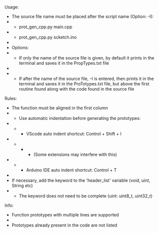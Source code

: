 Usage:
- The source file name must be placed after the script name (Option: -I):
- - prot_gen_cpp.py main.cpp
- - prot_gen_cpp.py scketch.ino
-
- Options:
- - If only the name of the source file is given,
    by default it prints in the terminal and
    saves it in the PropTypes.txt file
-
- - If after the name of the source file, -I is entered,
    then prints it in the terminal and saves it in the
    ProTotypes.txt file, but above the first routine
    found along with the code found in the source file

Rules:
- The function must be aligned in the first column
- - Use automatic indentation before generating the prototypes:
- - - VScode auto indent shortcut: Control + Shift + I
- - - - (Some extensions may interfere with this)
- - - Arduino IDE auto indent shortcut: Control + T
-
- If necessary, add the keyword to the 'header_list' variable (void, uint, String etc)
- - The keyword does not need to be complete (uint: uint8_t, uint32_t)

Info:
- Function prototypes with multiple lines are supported
-
- Prototypes already present in the code are not listed
